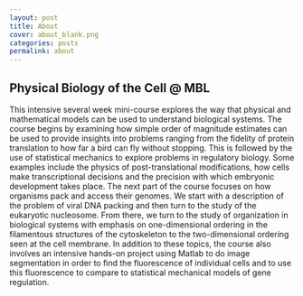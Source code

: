 ```yaml
---
layout: post
title: About
cover: about_blank.png
categories: posts
permalink: about
---
```


## Physical Biology of the Cell @ MBL

This intensive several week mini-course explores the way that physical and mathematical models can be used to understand biological systems. The course begins by examining how simple order of magnitude estimates can be used to provide insights into problems ranging from the fidelity of protein translation to how far a bird can fly without stopping. This is followed by the use of statistical mechanics to explore problems in regulatory biology. Some examples include the physics of post-translational modifications, how cells make transcriptional decisions and the precision with which embryonic development takes place. The next part of the course focuses on how organisms pack and access their genomes. We start with a description of the problem of viral DNA packing and then turn to the study of the eukaryotic nucleosome. From there, we turn to the study of organization in biological systems with emphasis on one-dimensional ordering in the filamentous structures of the cytoskeleton to the two-dimensional ordering seen at the cell membrane. In addition to these topics, the course also involves an intensive hands-on project using Matlab to do image segmentation in order to find the fluorescence of individual cells and to use this fluorescence to compare to statistical mechanical models of gene regulation.